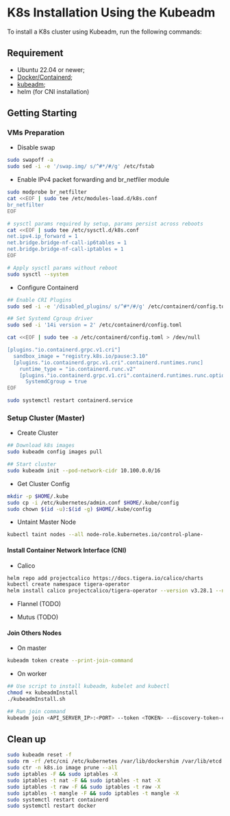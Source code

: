 # K8s Installation Using the Kubeadm

To install a K8s cluster using Kubeadm, run the following commands:

## Requirement

- Ubuntu 22.04 or newer;
- [Docker/Containerd](/scripts/dockerInstall.sh);
- [kubeadm](/scripts/kubeadmInstall.sh);
- helm (for CNI installation)

## Getting Starting

### VMs Preparation

- Disable swap

```sh
sudo swapoff -a
sudo sed -i -e '/swap.img/ s/^#*/#/g' /etc/fstab
```

- Enable IPv4 packet forwarding and br_netfiler module

```sh
sudo modprobe br_netfilter
cat <<EOF | sudo tee /etc/modules-load.d/k8s.conf
br_netfilter
EOF

# sysctl params required by setup, params persist across reboots
cat <<EOF | sudo tee /etc/sysctl.d/k8s.conf
net.ipv4.ip_forward = 1
net.bridge.bridge-nf-call-ip6tables = 1
net.bridge.bridge-nf-call-iptables = 1
EOF

# Apply sysctl params without reboot
sudo sysctl --system
```

- Configure Containerd

```sh
## Enable CRI Plugins
sudo sed -i -e '/disabled_plugins/ s/^#*/#/g' /etc/containerd/config.toml

## Set Systemd Cgroup driver
sudo sed -i '14i version = 2' /etc/containerd/config.toml

cat <<EOF | sudo tee -a /etc/containerd/config.toml > /dev/null

[plugins."io.containerd.grpc.v1.cri"]
  sandbox_image = "registry.k8s.io/pause:3.10"
  [plugins."io.containerd.grpc.v1.cri".containerd.runtimes.runc]
    runtime_type = "io.containerd.runc.v2"
    [plugins."io.containerd.grpc.v1.cri".containerd.runtimes.runc.options]
      SystemdCgroup = true
EOF

sudo systemctl restart containerd.service
```

### Setup Cluster (Master)

- Create Cluster 

```sh
## Download k8s images
sudo kubeadm config images pull

## Start cluster
sudo kubeadm init --pod-network-cidr 10.100.0.0/16
```

- Get Cluster Config

```sh
mkdir -p $HOME/.kube
sudo cp -i /etc/kubernetes/admin.conf $HOME/.kube/config
sudo chown $(id -u):$(id -g) $HOME/.kube/config
```

- Untaint Master Node

```sh
kubectl taint nodes --all node-role.kubernetes.io/control-plane-
```

#### Install Container Network Interface (CNI)

- Calico

```sh
helm repo add projectcalico https://docs.tigera.io/calico/charts
kubectl create namespace tigera-operator
helm install calico projectcalico/tigera-operator --version v3.28.1 --namespace tigera-operator
```

- Flannel (TODO)

- Mutus (TODO)

#### Join Others Nodes

- On master

```sh
kubeadm token create --print-join-command
```

- On worker

```sh
## Use script to install kubeadm, kubelet and kubectl
chmod +x kubeadmInstall
./kubeadmInstall.sh

## Run join command
kubeadm join <API_SERVER_IP>:<PORT> --token <TOKEN> --discovery-token-ca-cert-hash sha256:<HASH>
```


## Clean up

```sh
sudo kubeadm reset -f
sudo rm -rf /etc/cni /etc/kubernetes /var/lib/dockershim /var/lib/etcd /var/lib/kubelet /var/run/kubernetes ~/.kube
sudo ctr -n k8s.io image prune --all
sudo iptables -F && sudo iptables -X
sudo iptables -t nat -F && sudo iptables -t nat -X
sudo iptables -t raw -F && sudo iptables -t raw -X
sudo iptables -t mangle -F && sudo iptables -t mangle -X
sudo systemctl restart containerd
sudo systemctl restart docker
```